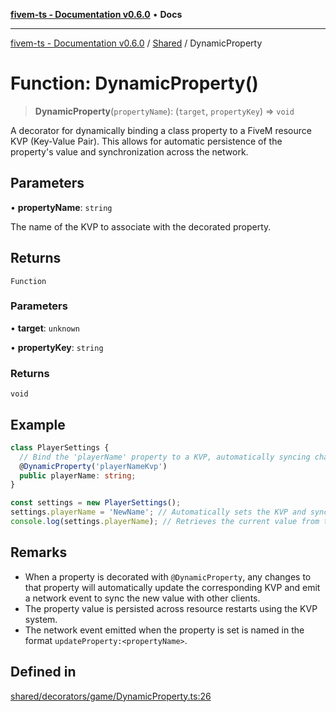 [**fivem-ts - Documentation v0.6.0**](../../../README.md) • **Docs**

***

[fivem-ts - Documentation v0.6.0](../../../README.md) / [Shared](../README.md) / DynamicProperty

# Function: DynamicProperty()

> **DynamicProperty**(`propertyName`): (`target`, `propertyKey`) => `void`

A decorator for dynamically binding a class property to a FiveM resource KVP (Key-Value Pair).
This allows for automatic persistence of the property's value and synchronization across the network.

## Parameters

• **propertyName**: `string`

The name of the KVP to associate with the decorated property.

## Returns

`Function`

### Parameters

• **target**: `unknown`

• **propertyKey**: `string`

### Returns

`void`

## Example

```ts
class PlayerSettings {
  // Bind the 'playerName' property to a KVP, automatically syncing changes across the network.
  @DynamicProperty('playerNameKvp')
  public playerName: string;
}

const settings = new PlayerSettings();
settings.playerName = 'NewName'; // Automatically sets the KVP and syncs across the network
console.log(settings.playerName); // Retrieves the current value from the KVP
```

## Remarks

- When a property is decorated with `@DynamicProperty`, any changes to that property will automatically update
  the corresponding KVP and emit a network event to sync the new value with other clients.
- The property value is persisted across resource restarts using the KVP system.
- The network event emitted when the property is set is named in the format `updateProperty:<propertyName>`.

## Defined in

[shared/decorators/game/DynamicProperty.ts:26](https://github.com/Purpose-Dev/fivem-ts/blob/main/src/shared/decorators/game/DynamicProperty.ts#L26)
